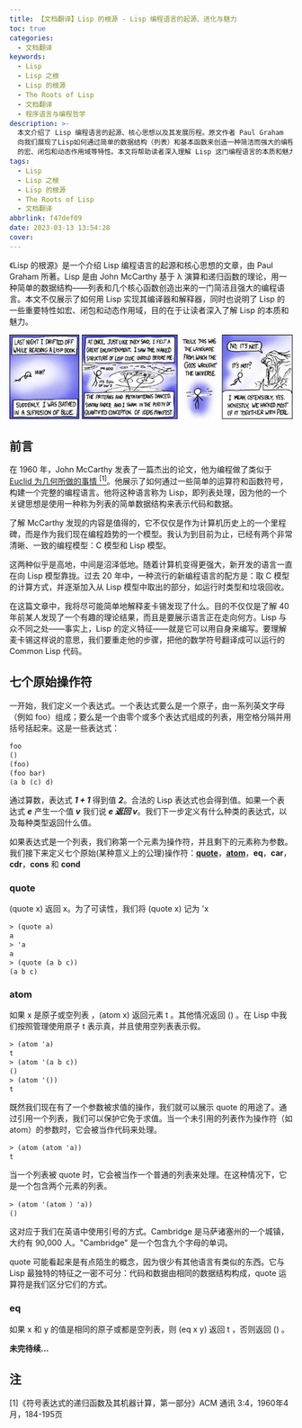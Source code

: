 ```yaml
---
title: 【文档翻译】Lisp 的根源 - Lisp 编程语言的起源、进化与魅力
toc: true
categories:
  - 文档翻译
keywords:
  - Lisp
  - Lisp 之根
  - Lisp 的根源
  - The Roots of Lisp
  - 文档翻译
  - 程序语言与编程哲学
description: >-
  本文介绍了 Lisp 编程语言的起源、核心思想以及其发展历程。原文作者 Paul Graham
  向我们展现了Lisp如何通过简单的数据结构（列表）和基本函数来创造一种简洁而强大的编程语言。他还阐述了 Lisp
  的宏、闭包和动态作用域等特性。本文将帮助读者深入理解 Lisp 这门编程语言的本质和魅力。
tags:
  - Lisp
  - Lisp 之根
  - Lisp 的根源
  - The Roots of Lisp
  - 文档翻译
abbrlink: f47def09
date: 2023-03-13 13:54:28
cover:
---
```


《Lisp 的根源》是一个介绍 Lisp 编程语言的起源和核心思想的文章，由 Paul Graham 所著。Lisp 是由 John McCarthy 基于 λ 演算和递归函数的理论，用一种简单的数据结构——列表和几个核心函数创造出来的一门简洁且强大的编程语言。本文不仅展示了如何用 Lisp 实现其编译器和解释器，同时也说明了 Lisp 的一些重要特性如宏、闭包和动态作用域，目的在于让读者深入了解 Lisp 的本质和魅力。

![Lisp 漫画](%E3%80%90%E6%96%87%E6%A1%A3%E7%BF%BB%E8%AF%91%E3%80%91Lisp%20%E7%9A%84%E6%A0%B9%E6%BA%90/Lisp%E7%9A%84%E6%A0%B9%E6%BA%90.jpg)

<!-- more -->

## 前言

在 1960 年，John McCarthy 发表了一篇杰出的论文，他为编程做了类似于 [Euclid 为几何所做的事情 <sup>[1]</sup>](#note1)。他展示了如何通过一些简单的运算符和函数符号，构建一个完整的编程语言。他将这种语言称为 Lisp，即列表处理，因为他的一个关键思想是使用一种称为列表的简单数据结构来表示代码和数据。

了解 McCarthy 发现的内容是值得的，它不仅仅是作为计算机历史上的一个里程碑，而是作为我们现在编程趋势的一个模型。我认为到目前为止，已经有两个非常清晰、一致的编程模型：C 模型和 Lisp 模型。

这两种似乎是高地，中间是沼泽低地。随着计算机变得更强大，新开发的语言一直在向 Lisp 模型靠拢。过去 20 年中，一种流行的新编程语言的配方是：取 C 模型的计算方式，并逐渐加入从 Lisp 模型中取出的部分，如运行时类型和垃圾回收。

在这篇文章中，我将尽可能简单地解释麦卡锡发现了什么。目的不仅仅是了解 40 年前某人发现了一个有趣的理论结果，而且是要展示语言正在走向何方。Lisp 与众不同之处——事实上，Lisp 的定义特征——就是它可以用自身来编写。要理解麦卡锡这样说的意思，我们要重走他的步骤，把他的数学符号翻译成可以运行的 Common Lisp 代码。

## 七个原始操作符

一开始，我们定义一个表达式。一个表达式要么是一个原子，由一系列英文字母（例如 foo）组成；要么是一个由零个或多个表达式组成的列表，用空格分隔并用括号括起来。这是一些表达式：

```text
foo
()
(foo)
(foo bar)
(a b (c) d)
```

通过算数，表达式 **_1 + 1_** 得到值 **_2_**。合法的 Lisp 表达式也会得到值。如果一个表达式 **_e_** 产生一个值 **_v_** 我们说 **_e 返回 v_**。我们下一步定义有什么种类的表达式，以及每种类型返回什么值。

如果表达式是一个列表，我们称第一个元素为操作符，并且剩下的元素称为参数。我们接下来定义七个原始(某种意义上的公理)操作符：[**quote**](#quote)，[**atom**](#atom)，**eq**，**car**，**cdr**，**cons** 和 **cond**

### quote

(quote x) 返回 x。为了可读性，我们将 (quote x) 记为 'x

```repl
> (quote a)
a
> 'a
a
> (quote (a b c))
(a b c)
```

### atom

如果 x 是原子或空列表 ，(atom x) 返回元素 t 。其他情况返回 () 。在 Lisp 中我们按照管理使用原子 t 表示真，并且使用空列表表示假。

```repl
> (atom 'a)
t
> (atom '(a b c))
()
> (atom '())
t
```

既然我们现在有了一个参数被求值的操作，我们就可以展示 quote 的用途了。通过引用一个列表，我们可以保护它免于求值。当一个未引用的列表作为操作符（如 atom）的参数时，它会被当作代码来处理。

```repl
> (atom (atom 'a))
t
```

当一个列表被 quote 时，它会被当作一个普通的列表来处理。在这种情况下，它是一个包含两个元素的列表。

```repl
> (atom '(atom ）'a))
()
```

这对应于我们在英语中使用引号的方式。Cambridge 是马萨诸塞州的一个城镇，大约有 90,000 人。"Cambridge" 是一个包含九个字母的单词。

quote 可能看起来是有点陌生的概念，因为很少有其他语言有类似的东西。它与 Lisp 最独特的特征之一密不可分：代码和数据由相同的数据结构构成，quote 运算符是我们区分它们的方式。

### eq

如果 x 和 y 的值是相同的原子或都是空列表，则 (eq x y) 返回 t ，否则返回 () 。

**未完待续...**

## 注

<div id="note1"></div>
[1]《符号表达式的递归函数及其机器计算，第一部分》ACM 通讯 3:4，1960年4月，184-195页
